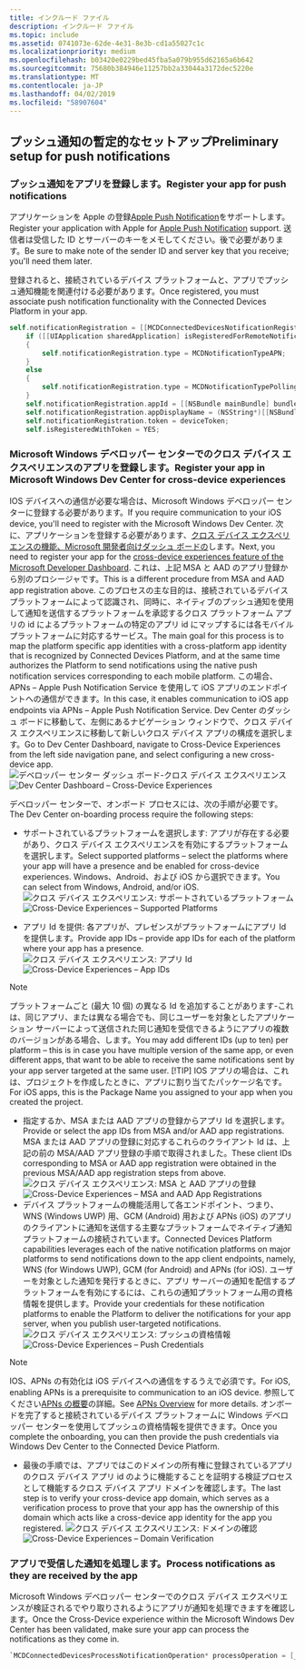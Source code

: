 ```yaml
---
title: インクルード ファイル
description: インクルード ファイル
ms.topic: include
ms.assetid: 0741073e-62de-4e31-8e3b-cd1a55027c1c
ms.localizationpriority: medium
ms.openlocfilehash: b03420e0229bed45fba5a079b955d62165a6b642
ms.sourcegitcommit: 75680b384946e11257bb2a33044a3172dec5220e
ms.translationtype: MT
ms.contentlocale: ja-JP
ms.lasthandoff: 04/02/2019
ms.locfileid: "58907604"
---
```

## <a name="preliminary-setup-for-push-notifications"></a><span data-ttu-id="93d25-103">プッシュ通知の暫定的なセットアップ</span><span class="sxs-lookup"><span data-stu-id="93d25-103">Preliminary setup for push notifications</span></span>

### <a name="register-your-app-for-push-notifications"></a><span data-ttu-id="93d25-104">プッシュ通知をアプリを登録します。</span><span class="sxs-lookup"><span data-stu-id="93d25-104">Register your app for push notifications</span></span>

<span data-ttu-id="93d25-105">アプリケーションを Apple の登録[Apple Push Notification](https://developer.apple.com/notifications/)をサポートします。</span><span class="sxs-lookup"><span data-stu-id="93d25-105">Register your application with Apple for [Apple Push Notification](https://developer.apple.com/notifications/) support.</span></span> <span data-ttu-id="93d25-106">送信者は受信した ID とサーバーのキーをメモしてください。後で必要があります。</span><span class="sxs-lookup"><span data-stu-id="93d25-106">Be sure to make note of the sender ID and server key that you receive; you'll need them later.</span></span> 

<span data-ttu-id="93d25-107">登録されると、接続されているデバイス プラットフォームと、アプリでプッシュ通知機能を関連付ける必要があります。</span><span class="sxs-lookup"><span data-stu-id="93d25-107">Once registered, you must associate push notification functionality with the Connected Devices Platform in your app.</span></span>

```ObjectiveC
self.notificationRegistration = [[MCDConnectedDevicesNotificationRegistration alloc] init];
    if ([[UIApplication sharedApplication] isRegisteredForRemoteNotifications])
    {
        self.notificationRegistration.type = MCDNotificationTypeAPN;
    }
    else
    {
        self.notificationRegistration.type = MCDNotificationTypePolling;
    }
    self.notificationRegistration.appId = [[NSBundle mainBundle] bundleIdentifier];
    self.notificationRegistration.appDisplayName = (NSString*)[[NSBundle mainBundle] objectForInfoDictionaryKey:@"CFBundleDisplayName"];
    self.notificationRegistration.token = deviceToken;
    self.isRegisteredWithToken = YES;
```

### <a name="register-your-app-in-microsoft-windows-dev-center-for-cross-device-experiences"></a><span data-ttu-id="93d25-108">Microsoft Windows デベロッパー センターでのクロス デバイス エクスペリエンスのアプリを登録します。</span><span class="sxs-lookup"><span data-stu-id="93d25-108">Register your app in Microsoft Windows Dev Center for cross-device experiences</span></span>
<span data-ttu-id="93d25-109">IOS デバイスへの通信が必要な場合は、Microsoft Windows デベロッパー センターに登録する必要があります。</span><span class="sxs-lookup"><span data-stu-id="93d25-109">If you require communication to your iOS device, you'll need to register with the Microsoft Windows Dev Center.</span></span>  <span data-ttu-id="93d25-110">次に、アプリケーションを登録する必要があります、[クロス デバイス エクスペリエンスの機能、Microsoft 開発者向けダッシュ ボードの](https://developer.microsoft.com/dashboard/crossplatform/web)します。</span><span class="sxs-lookup"><span data-stu-id="93d25-110">Next, you need to register your app for the [cross-device experiences feature of the Microsoft Developer Dashboard](https://developer.microsoft.com/dashboard/crossplatform/web).</span></span> <span data-ttu-id="93d25-111">これは、上記 MSA と AAD のアプリ登録から別のプロシージャです。</span><span class="sxs-lookup"><span data-stu-id="93d25-111">This is a different procedure from MSA and AAD app registration above.</span></span> <span data-ttu-id="93d25-112">このプロセスの主な目的は、接続されているデバイス プラットフォームによって認識され、同時に、ネイティブのプッシュ通知を使用して通知を送信するプラットフォームを承認するクロス プラットフォーム アプリの id によるプラットフォームの特定のアプリ id にマップするには各モバイル プラットフォームに対応するサービス。</span><span class="sxs-lookup"><span data-stu-id="93d25-112">The main goal for this process is to map the platform specific app identities with a cross-platform app identity that is recognized by Connected Devices Platform, and at the same time authorizes the Platform to send notifications using the native push notification services corresponding to each mobile platform.</span></span> <span data-ttu-id="93d25-113">この場合、APNs – Apple Push Notification Service を使用して iOS アプリのエンドポイントへの通信ができます。</span><span class="sxs-lookup"><span data-stu-id="93d25-113">In this case, it enables communication to iOS app endpoints via APNs – Apple Push Notification Service.</span></span> <span data-ttu-id="93d25-114">Dev Center のダッシュ ボードに移動して、左側にあるナビゲーション ウィンドウで、クロス デバイス エクスペリエンスに移動して新しいクロス デバイス アプリの構成を選択します。</span><span class="sxs-lookup"><span data-stu-id="93d25-114">Go to Dev Center Dashboard, navigate to Cross-Device Experiences from the left side navigation pane, and select configuring a new cross-device app.</span></span>
<span data-ttu-id="93d25-115">![デベロッパー センター ダッシュ ボード-クロス デバイス エクスペリエンス](../../notifications/media/dev_center_portal/dev_center_portal_1_overview.png)</span><span class="sxs-lookup"><span data-stu-id="93d25-115">![Dev Center Dashboard – Cross-Device Experiences](../../notifications/media/dev_center_portal/dev_center_portal_1_overview.png)</span></span>

<span data-ttu-id="93d25-116">デベロッパー センターで、オンボード プロセスには、次の手順が必要です。</span><span class="sxs-lookup"><span data-stu-id="93d25-116">The Dev Center on-boarding process require the following steps:</span></span>
* <span data-ttu-id="93d25-117">サポートされているプラットフォームを選択します: アプリが存在する必要があり、クロス デバイス エクスペリエンスを有効にするプラットフォームを選択します。</span><span class="sxs-lookup"><span data-stu-id="93d25-117">Select supported platforms – select the platforms where your app will have a presence and be enabled for cross-device experiences.</span></span> <span data-ttu-id="93d25-118">Windows、Android、および iOS から選択できます。</span><span class="sxs-lookup"><span data-stu-id="93d25-118">You can select from Windows, Android, and/or iOS.</span></span>
<span data-ttu-id="93d25-119">![クロス デバイス エクスペリエンス: サポートされているプラットフォーム](../../notifications/media/dev_center_portal/dev_center_portal_2_supported_platforms.png)</span><span class="sxs-lookup"><span data-stu-id="93d25-119">![Cross-Device Experiences – Supported Platforms](../../notifications/media/dev_center_portal/dev_center_portal_2_supported_platforms.png)</span></span>

* <span data-ttu-id="93d25-120">アプリ Id を提供: 各アプリが、プレゼンスがプラットフォームにアプリ Id を提供します。</span><span class="sxs-lookup"><span data-stu-id="93d25-120">Provide app IDs – provide app IDs for each of the platform where your app has a presence.</span></span>
<span data-ttu-id="93d25-121">![クロス デバイス エクスペリエンス: アプリ Id](../../notifications/media/dev_center_portal/dev_center_portal_3_app_ids.png)</span><span class="sxs-lookup"><span data-stu-id="93d25-121">![Cross-Device Experiences – App IDs](../../notifications/media/dev_center_portal/dev_center_portal_3_app_ids.png)</span></span>
> [!NOTE]
> <span data-ttu-id="93d25-122">プラットフォームごと (最大 10 個) の異なる Id を追加することがあります-これは、同じアプリ、または異なる場合でも、同じユーザーを対象としたアプリケーション サーバーによって送信された同じ通知を受信できるようにアプリの複数のバージョンがある場合、します。</span><span class="sxs-lookup"><span data-stu-id="93d25-122">You may add different IDs (up to ten) per platform – this is in case you have multiple version of the same app, or even different apps, that want to be able to receive the same notifications sent by your app server targeted at the same user.</span></span> 
> [!TIP] 
> <span data-ttu-id="93d25-123">IOS アプリの場合は、これは、プロジェクトを作成したときに、アプリに割り当てたパッケージ名です。</span><span class="sxs-lookup"><span data-stu-id="93d25-123">For iOS apps, this is the Package Name you assigned to your app when you created the project.</span></span> 

* <span data-ttu-id="93d25-124">指定するか、MSA または AAD アプリの登録からアプリ Id を選択します。</span><span class="sxs-lookup"><span data-stu-id="93d25-124">Provide or select the app IDs from MSA and/or AAD app registrations.</span></span> <span data-ttu-id="93d25-125">MSA または AAD アプリの登録に対応するこれらのクライアント Id は、上記の前の MSA/AAD アプリ登録の手順で取得されました。</span><span class="sxs-lookup"><span data-stu-id="93d25-125">These client IDs corresponding to MSA or AAD app registration were obtained in the previous MSA/AAD app registration steps from above.</span></span>
<span data-ttu-id="93d25-126">![クロス デバイス エクスペリエンス: MSA と AAD アプリの登録](../../notifications/media/dev_center_portal/dev_center_portal_4_msa_aad_connections.png)</span><span class="sxs-lookup"><span data-stu-id="93d25-126">![Cross-Device Experiences – MSA and AAD App Registrations](../../notifications/media/dev_center_portal/dev_center_portal_4_msa_aad_connections.png)</span></span>
* <span data-ttu-id="93d25-127">デバイス プラットフォームの機能活用して各エンドポイント、つまり、WNS (Windows UWP) 用、GCM (Android) 用および APNs (iOS) のアプリのクライアントに通知を送信する主要なプラットフォームでネイティブ通知プラットフォームの接続されています。</span><span class="sxs-lookup"><span data-stu-id="93d25-127">Connected Devices Platform capabilities leverages each of the native notification platforms on major platforms to send notifications down to the app client endpoints, namely, WNS (for Windows UWP), GCM (for Android) and APNs (for iOS).</span></span> <span data-ttu-id="93d25-128">ユーザーを対象とした通知を発行するときに、アプリ サーバーの通知を配信するプラットフォームを有効にするには、これらの通知プラットフォーム用の資格情報を提供します。</span><span class="sxs-lookup"><span data-stu-id="93d25-128">Provide your credentials for these notification platforms to enable the Platform to deliver the notifications for your app server, when you publish user-targeted notifications.</span></span> 
<span data-ttu-id="93d25-129">![クロス デバイス エクスペリエンス: プッシュの資格情報](../../notifications/media/dev_center_portal/dev_center_portal_5_push_credentials.png)</span><span class="sxs-lookup"><span data-stu-id="93d25-129">![Cross-Device Experiences – Push Credentials](../../notifications/media/dev_center_portal/dev_center_portal_5_push_credentials.png)</span></span>
> [!NOTE] 
> <span data-ttu-id="93d25-130">IOS、APNs の有効化は iOS デバイスへの通信をするうえで必須です。</span><span class="sxs-lookup"><span data-stu-id="93d25-130">For iOS, enabling APNs is a prerequisite to communication to an iOS device.</span></span> <span data-ttu-id="93d25-131">参照してください[APNs の概要](https://developer.apple.com/library/archive/documentation/NetworkingInternet/Conceptual/RemoteNotificationsPG/APNSOverview.html#//apple_ref/doc/uid/TP40008194-CH8-SW1)の詳細。</span><span class="sxs-lookup"><span data-stu-id="93d25-131">See [APNs Overview](https://developer.apple.com/library/archive/documentation/NetworkingInternet/Conceptual/RemoteNotificationsPG/APNSOverview.html#//apple_ref/doc/uid/TP40008194-CH8-SW1) for more details.</span></span> <span data-ttu-id="93d25-132">オンボードを完了すると接続されているデバイス プラットフォームに Windows デベロッパー センターを使用してプッシュの資格情報を提供できます。</span><span class="sxs-lookup"><span data-stu-id="93d25-132">Once you complete the onboarding, you can then provide the push credentials via Windows Dev Center to the Connected Device Platform.</span></span> 
* <span data-ttu-id="93d25-133">最後の手順では、アプリではこのドメインの所有権に登録されているアプリのクロス デバイス アプリ id のように機能することを証明する検証プロセスとして機能するクロス デバイス アプリ ドメインを確認します。</span><span class="sxs-lookup"><span data-stu-id="93d25-133">The last step is to verify your cross-device app domain, which serves as a verification process to prove that your app has the ownership of this domain which acts like a cross-device app identity for the app you registered.</span></span>
<span data-ttu-id="93d25-134">![クロス デバイス エクスペリエンス: ドメインの確認](../../notifications/media/dev_center_portal/dev_center_portal_6_domain_verification.png)</span><span class="sxs-lookup"><span data-stu-id="93d25-134">![Cross-Device Experiences – Domain Verification](../../notifications/media/dev_center_portal/dev_center_portal_6_domain_verification.png)</span></span>

### <a name="process-notifications-as-they-are-received-by-the-app"></a><span data-ttu-id="93d25-135">アプリで受信した通知を処理します。</span><span class="sxs-lookup"><span data-stu-id="93d25-135">Process notifications as they are received by the app</span></span>

<span data-ttu-id="93d25-136">Microsoft Windows デベロッパー センターでのクロス デバイス エクスペリエンスが検証されるでやり取りされるようにアプリが通知を処理できますを確認します。</span><span class="sxs-lookup"><span data-stu-id="93d25-136">Once the Cross-Device experience within the Microsoft Windows Dev Center has been validated, make sure your app can process the notifications as they come in.</span></span> 

```ObjectiveC
`MCDConnectedDevicesProcessNotificationOperation* processOperation = [_platformManager.platform processNotification:notificationInfo];`
```